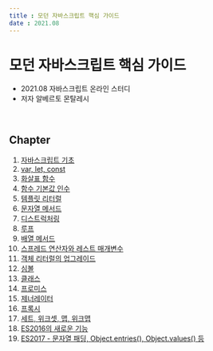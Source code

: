 ```yaml
---
title : 모던 자바스크립트 핵심 가이드  
date : 2021.08
---
```


# 모던 자바스크립트 핵심 가이드

- 2021.08 자바스크립트 온라인 스터디
- 저자 알베르토 몬탈레시

<br/>

## Chapter

1. [자바스크립트 기초](00_basic/README.md)
1. [var, let, const](01_var_let_const/README.md)
1. [화살표 함수](02_arrow_function/README.md)
1. [함수 기본값 인수](03_function_arguments/READEME.md)
1. [템플릿 리터럴](04_template_literals/README.md)
1. [문자열 메서드](05_string_methods/READEME.md)
1. [디스트럭처링](06_destructuring/README.md)
1. [루프](07_loop/README.md)
1. [배열 메서드](08_array_methods/README.md)
1. [스프레드 연산자와 레스트 매개변수](09_spread_rest/README.md)
1. [객체 리터럴의 업그레이드](10_object_initializer/README.md)
1. [심볼](11_symbol/README.md)
1. [클래스](12_class/README.md)
1. [프로미스](13_promise/README.md)
1. [제너레이터](14_generator/README.md)
1. [프록시](15_proxy/README.md)
1. [세트, 위크셋, 맵, 위크맵](16_set_weakSet_map_weakMap/README.md)
1. [ES2016의 새로운 기능](17_ES2016/README.md)
1. [ES2017 - 문자열 패딩, Object.entries(), Object.values() 등](18_ES2017_1/README.md)
